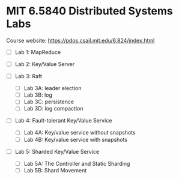 # MIT 6.5840 Distributed Systems Labs

Course website: https://pdos.csail.mit.edu/6.824/index.html

- [ ] Lab 1: MapReduce

- [ ] Lab 2: Key/Value Server

- [ ] Lab 3: Raft

  - [ ] Lab 3A: leader election
  - [ ] Lab 3B: log
  - [ ] Lab 3C: persistence
  - [ ] Lab 3D: log compaction

- [ ] Lab 4: Fault-tolerant Key/Value Service

  - [ ] Lab 4A: Key/value service without snapshots
  - [ ] Lab 4B: Key/value service with snapshots

- [ ] Lab 5: Sharded Key/Value Service

  - [ ] Lab 5A: The Controller and Static Sharding
  - [ ] Lab 5B: Shard Movement
